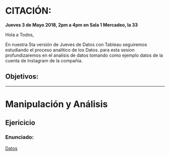 # CITACIÓN:
**Jueves 3 de Mayo 2018,  2pm a 4pm en Sala 1 Mercadeo, la 33**

Hola a Todos,

En nuestra 5ta versión de Jueves de Datos con Tableau seguiremos estudiando el proceso analitico de los Datos.
para esta sesion profundizaremos en el analisis de datos tomando como ejemplo datos de la cuenta de Instagram de la compañia.

## Objetivos:


___________________________________________

# Manipulación y Análisis

## Ejericicio

### Enunciado:


[Datos]()
